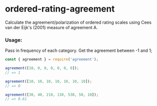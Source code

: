 # ordered-rating-agreement

Calculate the agreement/polarization of ordered rating scales using Cees van der Eijk's (2001) measure of agreement A.

### Usage:

Pass in frequency of each category. Get the agreement between -1 and 1;

```javascript
const { agreement } = require('agreement');

agreement([10, 0, 0, 0, 0, 0, 0]);
// => 1

agreement([10, 10, 10, 10, 10, 10, 10]);
// => 0

agreement([30, 40, 210, 130, 530, 50, 10]);
// => 0.61
```
